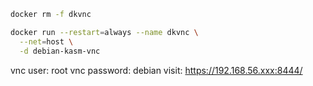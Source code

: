 ```sh
docker rm -f dkvnc

docker run --restart=always --name dkvnc \
  --net=host \
  -d debian-kasm-vnc
```

vnc user: root
vnc password: debian
visit: https://192.168.56.xxx:8444/